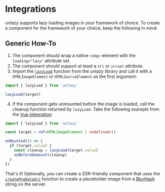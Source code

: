 # Integrations

unlazy supports lazy loading images in your framework of choice. To create a component for the framework of your choice, keep the following in mind:

## Generic How-To

1. The component should wrap a native `<img>` element with the `loading="lazy"` attribute set.
2. The component should support at least a `src` or `srcset` attribute.
3. Import the [`lazyLoad`](/api/lazy-load) function from the unlazy library and call it with a `HTMLImageElement` or `HTMLSourceElement` as the first argument:

```ts
import { lazyLoad } from 'unlazy'

lazyLoad(target)
```

4. If the component gets unmounted before the image is loaded, call the cleanup function returned by `lazyLoad`. Take the following example from the [Vue integration](/integrations/vue):

```ts
import { lazyLoad } from 'unlazy'

const target = ref<HTMLImageElement | undefined>()

onMounted(() => {
  if (target.value) {
    const cleanup = lazyLoad(target.value)
    onBeforeUnmount(cleanup)
  }
})
```

That's it! Optionally, you can create a SSR-friendly component that uses the [`createPngDataUri`](/api/blurhash-create-png-data-uri) function to create a placeholder image from a [BlurHash](/guide/blurhash) string on the server.
